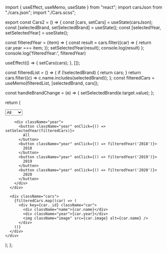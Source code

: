 import { useEffect, useMemo, useState } from "react";
import carsJson from "./cars.json";
import "./Cars.scss";

export const Cars2 = () => {
  const [cars, setCars] = useState(carsJson);
  const [selectedBrand, setSelectedBrand] = useState();
  const [selectedYear, setSelectedYear] = useState();

  const filteredYear = (item) => {
    const result = cars.filter((car) => {
      return car.year === item;
    });
    setSelectedYear(result);
    console.log(result)
  };
  console.log('filteredYear:', filteredYear)

  useEffect(() => {
    setCars(cars);
  }, []);

  const filteredList = () => {
    if (!selectedBrand) {
      return cars;
    }
    return cars.filter((c) => c.name.includes(selectedBrand));
  };
  const filteredCars = useMemo(filteredList, [selectedBrand, cars]);

  const handleBrandChange = (e) => {
    setSelectedBrand(e.target.value);
  };

  return (
    <div className="Cars">
      <div className="filter">
        <div className="brands">
          <select name="name" id="name" onChange={handleBrandChange}>
            <option value="">All</option>
            <option value="BMW">BMW</option>
            <option value="VW">VW</option>
            <option value="Audi">Audi</option>
          </select>
        </div>

        <div className="year">
          <button className="year" onClick={() => setSelectedYear(filteredCars)}>
            All
          </button>
          <button className="year" onClick={() => filteredYear('2018')}>
            2018
          </button>
          <button className="year" onClick={() => filteredYear('2019')}>
            2019
          </button>
          <button className="year" onClick={() => filteredYear('2020')}>
            2020
          </button>
        </div>
      </div>

      <div className="cars">
        {filteredCars.map((car) => (
          <div key={car._id} className="car">
            <div className="name">{car.name}</div>
            <div className="year">{car.year}</div>
            <img className="image" src={car.image} alt={car.name} />
          </div>
        ))}
      </div>
    </div>
  );
};
